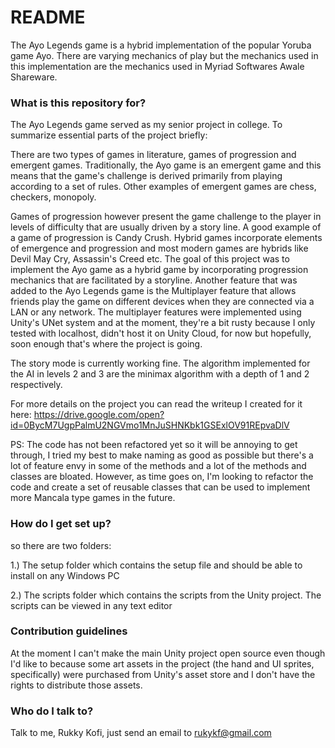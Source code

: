# README

The Ayo Legends game is a hybrid implementation of the popular Yoruba game Ayo. There are varying mechanics of play but the mechanics
used in this implementation are the mechanics used in Myriad Softwares Awale Shareware.

### What is this repository for?

The Ayo Legends game served as my senior project in college. To summarize essential parts of the project briefly:

There are two types of games in literature, games of progression and emergent games. Traditionally, the Ayo game
is an emergent game and this means that the game's challenge is derived primarily from playing according to a set of rules.
Other examples of emergent games are chess, checkers, monopoly.

Games of progression however present the game challenge to the player
in levels of difficulty that are usually driven by a story line. A good example of a game of progression is Candy Crush.
Hybrid games incorporate elements of emergence and progression and most modern games are hybrids like Devil May Cry, Assassin's Creed etc.
The goal of this project was to implement the Ayo game as a hybrid game by incorporating progression mechanics
that are facilitated by a storyline. Another feature that was added to the Ayo Legends game is the Multiplayer feature
that allows friends play the game on different devices when they are connected via a LAN or any network. The multiplayer features were implemented
using Unity's UNet system and at the moment, they're a bit rusty because I only tested with localhost, didn't host it on Unity Cloud, for now
but hopefully, soon enough that's where the project is going.

The story mode is currently working fine. The algorithm implemented for the AI in levels 2 and 3 are the minimax algorithm
with a depth of 1 and 2 respectively.

For more details on the project you can read the writeup I created for it here:
https://drive.google.com/open?id=0BycM7UgpPalmU2NGVmo1MnJuSHNKbk1GSExlOV91REpvaDlV

PS: The code has not been refactored yet so it will be annoying to get through, I tried my best to make naming
as good as possible but there's a lot of feature envy in some of the methods and a lot of the methods and classes are bloated.
However, as time goes on, I'm looking to refactor the code and create a set of reusable classes that can be used to implement
more Mancala type games in the future.

### How do I get set up?

so there are two folders:

1.) The setup folder which contains the setup file and should be able to install on any Windows PC

2.) The scripts folder which contains the scripts from the Unity project. The scripts can be viewed in any text editor

### Contribution guidelines

At the moment I can't make the main Unity project open source even though I'd like to because some art assets in the project (the hand and UI sprites, specifically)
were purchased from Unity's asset store and I don't have the rights to distribute those assets.

### Who do I talk to?

Talk to me, Rukky Kofi, just send an email to rukykf@gmail.com
